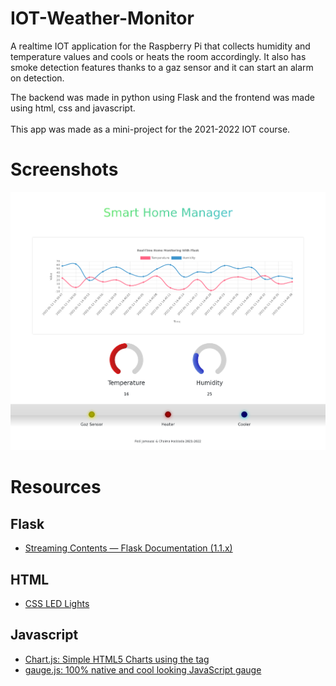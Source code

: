 # IOT-Weather-Monitor
A realtime IOT application for the Raspberry Pi that collects humidity and temperature values and cools or heats the room accordingly.
It also has smoke detection features thanks to a gaz sensor and it can start an alarm on detection.

The backend was made in python using Flask and the frontend was made using html, css and javascript.<br><br>
This app was made as a mini-project for the 2021-2022 IOT course.

# Screenshots

![Screenshot](assets/screenshot.png "Screenshot")

# Resources
## Flask
* [Streaming Contents — Flask Documentation (1.1.x)](https://flask.palletsprojects.com/en/1.1.x/patterns/streaming/#streaming-with-context)
## HTML
* [CSS LED Lights](https://codepen.io/fskirschbaum/pen/MYJNaj)
## Javascript
* [Chart.js: Simple HTML5 Charts using the <canvas> tag](https://github.com/chartjs/Chart.js)
* [gauge.js: 100% native and cool looking JavaScript gauge](https://github.com/bernii/gauge.js/)
